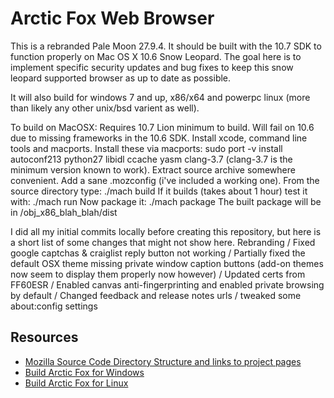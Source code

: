 # Arctic Fox Web Browser

This is a rebranded Pale Moon 27.9.4. It should be built with the 10.7 SDK to function properly on Mac OS X 10.6 Snow Leopard.
The goal here is to implement specific security updates and bug fixes to keep this snow leopard supported browser as up to date as possible.

It will also build for windows 7 and up, x86/x64 and powerpc linux (more than likely any other unix/bsd varient as well).

To build on MacOSX:
Requires 10.7 Lion minimum to build. Will fail on 10.6 due to missing frameworks in the 10.6 SDK. 
Install xcode, command line tools and macports. 
Install these via macports: 
sudo port -v install autoconf213 python27 libidl ccache yasm clang-3.7 (clang-3.7 is the minimum version known to work). 
Extract source archive somewhere convenient. 
Add a sane .mozconfig (i've included a working one). 
From the source directory type: ./mach build 
If it builds (takes about 1 hour) test it with: ./mach run 
Now package it: ./mach package 
The built package will be in /obj_x86_blah_blah/dist 

I did all my initial commits locally before creating this repository, but here is a short list of some changes that might not show here.
Rebranding / Fixed google captchas & craiglist reply button not working / Partially fixed the default OSX theme missing private window caption buttons (add-on themes now seem to display them properly now however) / Updated certs from FF60ESR / Enabled canvas anti-fingerprinting and enabled private browsing by default / Changed feedback and release notes urls / tweaked some about:config settings

## Resources

 * [Mozilla Source Code Directory Structure and links to project pages](https://developer.mozilla.org/en/Mozilla_Source_Code_Directory_Structure)
 * [Build Arctic Fox for Windows](https://forum.palemoon.org/viewtopic.php?f=19&t=13556)
 * [Build Arctic Fox for Linux](https://developer.palemoon.org/Developer_Guide:Build_Instructions/Pale_Moon/Linux)

